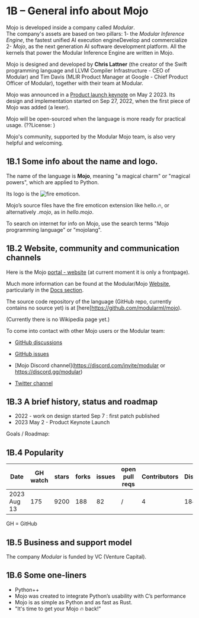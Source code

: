 # 1B – General info about Mojo
Mojo is developed inside a company called *Modular*.  
The company's assets are based on two pillars:
1- the *Modular Inference Engine*, the fastest unified AI execution engineDevelop and commercialize 
2- *Mojo*, as the next generation AI software development platform. All the kernels that power the Modular Inference Engine are written in Mojo.

Mojo is designed and developed by **Chris Lattner** (the creator of the Swift programming language and LLVM Compiler Infrastructure - CEO of Modular) and Tim Davis (MLIR Product Manager at Google - Chief Product Officer of Modular), together with their team at Modular.

Mojo was announced in a [Product launch keynote](https://www.youtube.com/watch?v=-3Kf2ZZU-dg&t=0s) on May 2 2023.
Its design and implementation started on Sep 27, 2022, when the first piece of Mojo was added (a lexer).

Mojo will be open-sourced when the language is more ready for practical usage. (??License: ) 

Mojo's community, supported by the Modular Mojo team, is also very helpful and welcoming.

## 1B.1 Some info about the name and logo.
The name of the language is **Mojo**, meaning "a magical charm" or "magical powers", which are applied to Python. 

Its logo is the ![fire emoticon](??).

Mojo’s source files have the fire emoticon extension like hello.🔥, or alternatively *.mojo*, as in *hello.mojo*.

To search on internet for info on Mojo, use the search terms  "Mojo programming language" or "mojolang". 

## 1B.2 Website, community and communication channels
Here is the Mojo [portal - website](https://mojolang.org/) (at current moment it is only a frontpage).

Much more information can be found at the Modular/Mojo [Website](https://www.modular.com/mojo), particularly in the [Docs section](https://docs.modular.com/mojo/).

The source code repository of the language (GitHub repo, currently contains no source yet) is at [here]https://github.com/modularml/mojo). 

(Currently there is no Wikipedia page yet.) 


To come into contact with other Mojo users or the Modular team: 
* [GitHub discussions](https://github.com/modularml/mojo/discussions)
* [GitHub issues](https://github.com/modularml/mojo/issues)

* [Mojo Discord channel](https://discord.com/invite/modular or https://discord.gg/modular)
* [Twitter channel](https://twitter.com/modular_ai)


## 1B.3 A brief history, status and roadmap 
* 2022 - work on design started
    Sep 7 : first patch published
* 2023 May 2 - Product Keynote Launch

Goals / Roadmap:

## 1B.4 Popularity

|  Date        | GH watch | stars | forks | issues | open pull reqs | Contributors | Discord | Twitter | 
|--------------|----------|-------|-------|--------|----------------|--------------|-------  |----------
| 2023 Aug 13  | 175      | 9200  |  188  |  82    |  /             |   4          |  18465  |   10400 | 
GH = GitHub

## 1B.5 Business and support model
The company *Modular* is funded by VC (Venture Capital).


## 1B.6 Some one-liners
* Python++
* Mojo was created to integrate Python’s usability with C’s performance
* Mojo is as simple as Python and as fast as Rust.
* "It's time to get your Mojo 🔥 back!"
